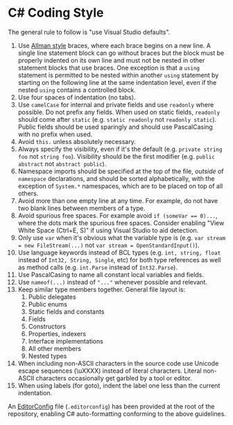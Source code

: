 C# Coding Style
===============

The general rule to follow is "use Visual Studio defaults".

1. Use [Allman style](http://en.wikipedia.org/wiki/Indent_style#Allman_style) braces, where each brace begins on a new line. A single line statement block can go without braces but the block must be properly indented on its own line and must not be nested in other statement blocks that use braces. One exception is that a `using` statement is permitted to be nested within another `using` statement by starting on the following line at the same indentation level, even if the nested `using` contains a controlled block.
2. Use four spaces of indentation (no tabs).
3. Use `camelCase` for internal and private fields and use `readonly` where possible. Do not prefix any fields. When used on static fields, `readonly` should come after `static` (e.g. `static readonly` not `readonly static`).  Public fields should be used sparingly and should use PascalCasing with no prefix when used.
4. Avoid `this.` unless absolutely necessary. 
5. Always specify the visibility, even if it's the default (e.g.
   `private string foo` not `string foo`). Visibility should be the first modifier (e.g. 
   `public abstract` not `abstract public`).
6. Namespace imports should be specified at the top of the file, *outside* of
   `namespace` declarations, and should be sorted alphabetically, with the exception of `System.*` namespaces, which are to be placed on top of all others.
7. Avoid more than one empty line at any time. For example, do not have two
   blank lines between members of a type.
8. Avoid spurious free spaces.
   For example avoid `if (someVar == 0)...`, where the dots mark the spurious free spaces.
   Consider enabling "View White Space (Ctrl+E, S)" if using Visual Studio to aid detection.
9. Only use `var` when it's obvious what the variable type is (e.g. `var stream = new FileStream(...)` not `var stream = OpenStandardInput()`).
10. Use language keywords instead of BCL types (e.g. `int, string, float` instead of `Int32, String, Single`, etc) for both type references as well as method calls (e.g. `int.Parse` instead of `Int32.Parse`). 
11. Use PascalCasing to name all constant local variables and fields.
12. Use ```nameof(...)``` instead of ```"..."``` whenever possible and relevant.
13. Keep similar type members together. General file layout is:
    1. Public delegates
    2. Public enums
    3. Static fields and constants
    4. Fields
    5. Constructors
    6. Properties, indexers
    7. Interface implementations
    8. All other members
    9. Nested types
14. When including non-ASCII characters in the source code use Unicode escape sequences (\uXXXX) instead of literal characters. Literal non-ASCII characters occasionally get garbled by a tool or editor.
15. When using labels (for goto), indent the label one less than the current indentation.

An [EditorConfig](https://editorconfig.org "EditorConfig homepage") file (`.editorconfig`) has been provided at the root of the repository, enabling C# auto-formatting conforming to the above guidelines.
